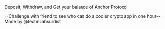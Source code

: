 Deposit, Withdraw, and Get your balance of Anchor Protocol 

--Challenge with friend to see who can do a cooler crypto app in one hour-- 
Made by @technoabsurdist